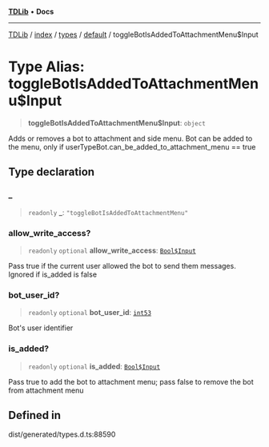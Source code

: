 [**TDLib**](../../../../../../README.md) • **Docs**

***

[TDLib](../../../../../../modules.md) / [index](../../../../../README.md) / [types](../../../README.md) / [default](../README.md) / toggleBotIsAddedToAttachmentMenu$Input

# Type Alias: toggleBotIsAddedToAttachmentMenu$Input

> **toggleBotIsAddedToAttachmentMenu$Input**: `object`

Adds or removes a bot to attachment and side menu. Bot can be added to the menu, only if userTypeBot.can_be_added_to_attachment_menu == true

## Type declaration

### \_

> `readonly` **\_**: `"toggleBotIsAddedToAttachmentMenu"`

### allow\_write\_access?

> `readonly` `optional` **allow\_write\_access**: [`Bool$Input`](Bool$Input.md)

Pass true if the current user allowed the bot to send them messages. Ignored if is_added is false

### bot\_user\_id?

> `readonly` `optional` **bot\_user\_id**: [`int53`](int53-1.md)

Bot's user identifier

### is\_added?

> `readonly` `optional` **is\_added**: [`Bool$Input`](Bool$Input.md)

Pass true to add the bot to attachment menu; pass false to remove the bot from attachment menu

## Defined in

dist/generated/types.d.ts:88590
